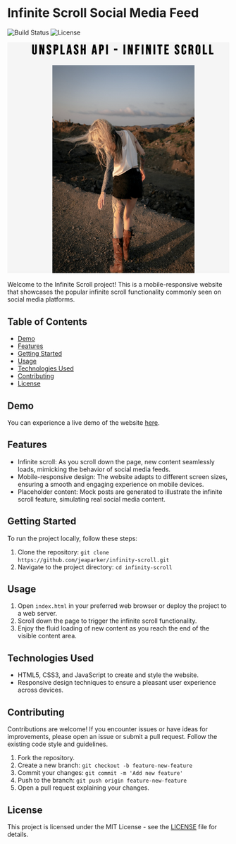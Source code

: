 # Infinite Scroll Social Media Feed

![Build Status](https://img.shields.io/badge/build-passing-brightgreen)
![License](https://img.shields.io/badge/license-MIT-blue)

![Website Preview](/infinite-scroll-preview.png)

Welcome to the Infinite Scroll project! This is a mobile-responsive website that showcases the popular infinite scroll functionality commonly seen on social media platforms.

## Table of Contents

- [Demo](#demo)
- [Features](#features)
- [Getting Started](#getting-started)
- [Usage](#usage)
- [Technologies Used](#technologies-used)
- [Contributing](#contributing)
- [License](#license)

## Demo

You can experience a live demo of the website [here](https://jeaparker.github.io/infinity-scroll/).

## Features

- Infinite scroll: As you scroll down the page, new content seamlessly loads, mimicking the behavior of social media feeds.
- Mobile-responsive design: The website adapts to different screen sizes, ensuring a smooth and engaging experience on mobile devices.
- Placeholder content: Mock posts are generated to illustrate the infinite scroll feature, simulating real social media content.

## Getting Started

To run the project locally, follow these steps:

1. Clone the repository: `git clone https://github.com/jeaparker/infinity-scroll.git`
2. Navigate to the project directory: `cd infinity-scroll`

## Usage

1. Open `index.html` in your preferred web browser or deploy the project to a web server.
2. Scroll down the page to trigger the infinite scroll functionality.
3. Enjoy the fluid loading of new content as you reach the end of the visible content area.

## Technologies Used

- HTML5, CSS3, and JavaScript to create and style the website.
- Responsive design techniques to ensure a pleasant user experience across devices.

## Contributing

Contributions are welcome! If you encounter issues or have ideas for improvements, please open an issue or submit a pull request. Follow the existing code style and guidelines.

1. Fork the repository.
2. Create a new branch: `git checkout -b feature-new-feature`
3. Commit your changes: `git commit -m 'Add new feature'`
4. Push to the branch: `git push origin feature-new-feature`
5. Open a pull request explaining your changes.

## License

This project is licensed under the MIT License - see the [LICENSE](LICENSE) file for details.
